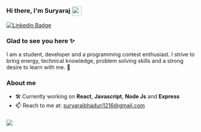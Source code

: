### Hi there, I'm Suryaraj <img align="center" src="https://media.giphy.com/media/hvRJCLFzcasrR4ia7z/giphy.gif" width="25px">

[![Linkedin Badge](https://img.shields.io/badge/-LinkedIn-0e76a8?style=flat-square&logo=Linkedin&logoColor=white)](https://www.linkedin.com/in/suryaraj-bhaduri-a6706b162/)

### Glad to see you here ✨
I am a student, developer and a programming contest enthusiast. I strive to bring energy, technical knowledge, problem solving skills and a strong desire to learn with me. 🚀

### About me
- 🛠️ Currently working on <strong>React</strong>, <strong>Javascript</strong>, <strong>Node Js</strong> and <strong>Express</strong>
- 📫 Reach to me at: suryarajbhaduri1216@gmail.com
<!-- visitor count -->
### ![](https://visitor-badge.glitch.me/badge?page_id=suryaraj1.suryaraj1)
